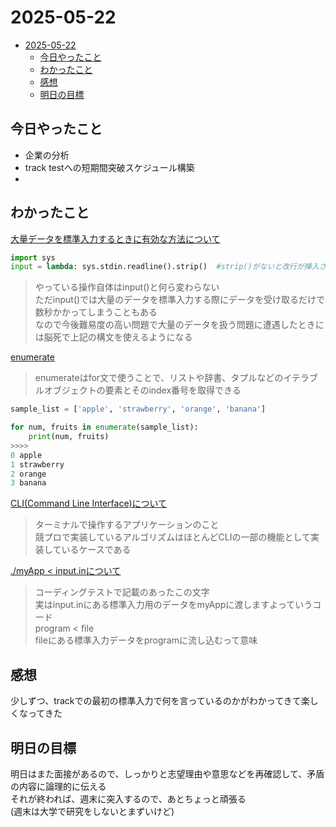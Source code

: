 # 2025-05-22  
- [2025-05-22](#2025-05-22)
  - [今日やったこと](#今日やったこと)
  - [わかったこと](#わかったこと)
  - [感想](#感想)
  - [明日の目標](#明日の目標)
## 今日やったこと  
- 企業の分析  
- track testへの短期間突破スケジュール構築  
- 
## わかったこと  
<ins>大量データを標準入力するときに有効な方法について</ins>  
```python
import sys
input = lambda: sys.stdin.readline().strip()  #strip()がないと改行が挿入された状態になる
```  
>やっている操作自体はinput()と何ら変わらない  
>ただinput()では大量のデータを標準入力する際にデータを受け取るだけで数秒かかってしまうこともある  
>なので今後難易度の高い問題で大量のデータを扱う問題に遭遇したときには脳死で上記の構文を使えるようになる  

<ins>enumerate</ins>  
>enumerateはfor文で使うことで、リストや辞書、タプルなどのイテラブルオブジェクトの要素とそのindex番号を取得できる  
```python
sample_list = ['apple', 'strawberry', 'orange', 'banana']

for num, fruits in enumerate(sample_list):
    print(num, fruits)
>>>>
0 apple
1 strawberry
2 orange
3 banana
```

<ins>CLI(Command Line Interface)について</ins>  
>ターミナルで操作するアプリケーションのこと  
>競プロで実装しているアルゴリズムはほとんどCLIの一部の機能として実装しているケースである  

<ins>./myApp < input.inについて</ins>  
>コーディングテストで記載のあったこの文字  
>実はinput.inにある標準入力用のデータをmyAppに渡しますよっていうコード  
>program < file  
>fileにある標準入力データをprogramに流し込むって意味  

## 感想  
少しずつ、trackでの最初の標準入力で何を言っているのかがわかってきて楽しくなってきた  

## 明日の目標  
明日はまた面接があるので、しっかりと志望理由や意思などを再確認して、矛盾の内容に論理的に伝える  
それが終われば、週末に突入するので、あとちょっと頑張る  
(週末は大学で研究をしないとまずいけど)